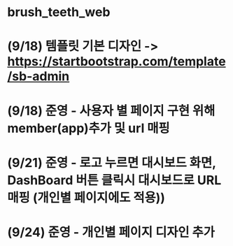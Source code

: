 # brush_teeth_web
# (9/18) 템플릿 기본 디자인 -> https://startbootstrap.com/template/sb-admin
# (9/18) 준영 - 사용자 별 페이지 구현 위해 member(app)추가 및 url 매핑
# (9/21) 준영 - 로고 누르면 대시보드 화면, DashBoard 버튼 클릭시 대시보드로 URL매핑 (개인별 페이지에도 적용))
# (9/24) 준영 - 개인별 페이지 디자인 추가
